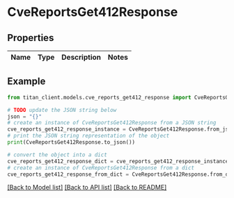 # CveReportsGet412Response


## Properties

Name | Type | Description | Notes
------------ | ------------- | ------------- | -------------

## Example

```python
from titan_client.models.cve_reports_get412_response import CveReportsGet412Response

# TODO update the JSON string below
json = "{}"
# create an instance of CveReportsGet412Response from a JSON string
cve_reports_get412_response_instance = CveReportsGet412Response.from_json(json)
# print the JSON string representation of the object
print(CveReportsGet412Response.to_json())

# convert the object into a dict
cve_reports_get412_response_dict = cve_reports_get412_response_instance.to_dict()
# create an instance of CveReportsGet412Response from a dict
cve_reports_get412_response_from_dict = CveReportsGet412Response.from_dict(cve_reports_get412_response_dict)
```
[[Back to Model list]](../README.md#documentation-for-models) [[Back to API list]](../README.md#documentation-for-api-endpoints) [[Back to README]](../README.md)


